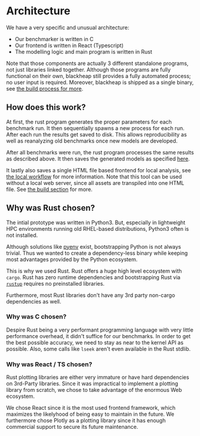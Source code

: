 # Architecture

We have a very specific and unusual architecture:

- Our benchmarker is written in C
- Our frontend is written in React (Typescript)
- The modelling logic and main program is written in Rust

Note that those components are actually 3 different standalone programs, not just libraries linked together. Although those programs are fully functional on their own, blackheap still provides a fully automated process; no user input is required. Moreover, blackheap is shipped as a single binary, see [the build process for more](./FAQ/BuildProcess.md).

## How does this work?

At first, the rust program generates the proper parameters for each benchmark run. It then sequentially spawns a new process for each run. After each run the results get saved to disk. This allows reproducibility as well as reanalyzing old benchmarks once new models are developed.

After all benchmarks were run, the rust program processes the same results as described above. It then saves the generated models as specified [here](./FileFormats.md).

It lastly also saves a single HTML file based frontend for local analysis, see [the local workflow](./SingleNode.md) for more information. Note that this tool can be used without a local web server, since all assets are transpiled into one HTML file. See [the build section](./FAQ/BuildProcess.md) for more.

## Why was Rust chosen?
The intial prototype was written in Python3. But, especially in lightweight HPC environments running old RHEL-based distributions, Python3 often is not installed.

Although solutions like [pyenv](https://github.com/pyenv/pyenv) exist, bootstrapping Python is not always trivial. Thus we wanted to create a dependency-less binary while keeping most advantages provided by the Python ecosystem.

This is why we used Rust. Rust offers a huge high level ecosystem with `cargo`. Rust has zero runtime dependencies and bootstrapping Rust via [`rustup`](https://rustup.rs/) requires no preinstalled libraries.

Furthermore, most Rust libraries don't have any 3rd party non-cargo dependencies as well.

### Why was C chosen?

Despire Rust being a very performant programming language with very little performance overhead, it didn't suffice for our benchmarks. In order to get the best possible accuracy, we need to stay as near to the kernel API as possible. Also, some calls like `lseek` aren't even available in the Rust stdlib.

### Why was React / TS chosen?

Rust plotting libraries are either very immature or have hard dependencies on 3rd-Party libraries. Since it was impractical to implement a plotting library from scratch, we chose to take advantage of the enormous Web ecosystem.

We chose React since it is the most used frontend framework, which maximizes the likelyhood of being easy to maintain in the future. We furthermore chose Plotly as a plotting library since it has enough commercial support to secure its future maintenance.
